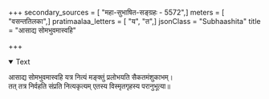 +++
secondary_sources = [ "महा-सुभाषित-सङ्ग्रहः - 5572",]
meters = [ "वसन्ततिलका",]
pratimaalaa_letters = [ "य", "त",]
jsonClass = "Subhaashita"
title = "आसाद्य सोमभुवमास्वहि"

+++

<details open><summary>Text</summary>

आसाद्य सोमभुवमास्वहि यत्र नित्यं मङ्क्तुं प्रलोभयति सैकतमंशुकाभम्।  
तत् तत्र निर्वहति संप्रति नित्यकृत्यम् एतस्य विस्मृतगृहस्य परानुभूत्या॥
</details>
